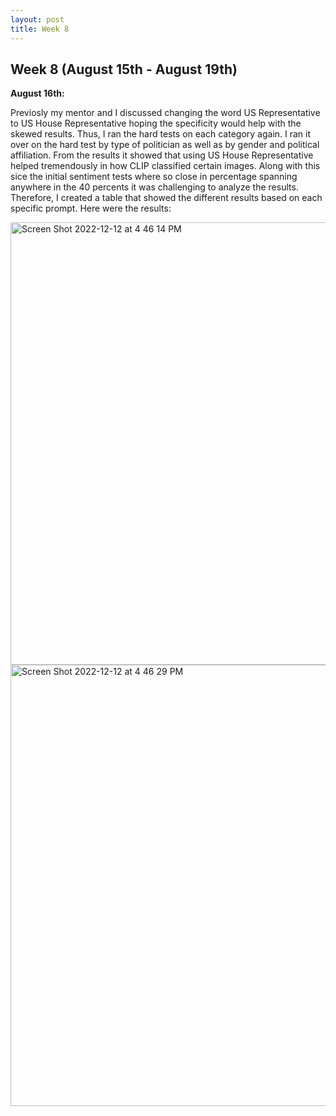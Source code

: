 ```yaml
---
layout: post
title: Week 8
---
```


## Week 8 (August 15th - August 19th)

**August 16th:** <br/>  

Previosly my mentor and I discussed changing the word US Representative to US House Representative hoping the specificity would help with the skewed results. Thus, I ran the hard tests on each category again. I ran it over on the hard test by type of politician as well as by gender and political affiliation. From the results it showed that using US House Representative helped tremendously in how CLIP classified certain images. Along with this sice the initial sentiment tests where so close in percentage spanning anywhere in the 40 percents it was challenging to analyze the results. Therefore, I created a table that showed the different results based on each specific prompt. Here were the results: 

<img width="708" alt="Screen Shot 2022-12-12 at 4 46 14 PM" src="https://user-images.githubusercontent.com/52052151/207198797-3e3107ad-5a53-40a2-9670-e4ab21ac7a92.png">
<img width="706" alt="Screen Shot 2022-12-12 at 4 46 29 PM" src="https://user-images.githubusercontent.com/52052151/207198827-6f49025d-a197-484d-8e1c-00a12677b815.png">
